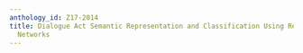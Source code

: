 ```yaml
---
anthology_id: Z17-2014
title: Dialogue Act Semantic Representation and Classification Using Recurrent Neural
  Networks
---
```

